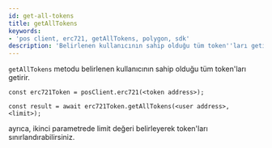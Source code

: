 ```yaml
---
id: get-all-tokens
title: getAllTokens
keywords:
- 'pos client, erc721, getAllTokens, polygon, sdk'
description: 'Belirlenen kullanıcının sahip olduğu tüm token''ları getirir.'
---
```


`getAllTokens` metodu belirlenen kullanıcının sahip olduğu tüm token'ları getirir.

```
const erc721Token = posClient.erc721(<token address>);

const result = await erc721Token.getAllTokens(<user address>, <limit>);

```

ayrıca, ikinci parametrede limit değeri belirleyerek token'ları sınırlandırabilirsiniz.
